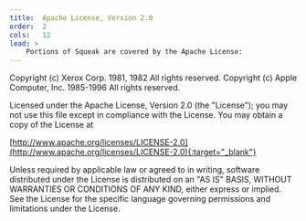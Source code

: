 ```yaml
---
title:  Apache License, Version 2.0
order:  2
cols:   12
lead: >
    Portions of Squeak are covered by the Apache License:
---
```

Copyright (c) Xerox Corp. 1981, 1982 All rights reserved. Copyright (c)
Apple Computer, Inc. 1985-1996 All rights reserved.

Licensed under the Apache License, Version 2.0 (the &quot;License&quot;);
you may not use this file except in compliance with the License. You may
obtain a copy of the License at

[http://www.apache.org/licenses/LICENSE-2.0](http://www.apache.org/licenses/LICENSE-2.0){:target="_blank"}

Unless required by applicable law or agreed to in writing, software
distributed under the License is distributed on an &quot;AS IS&quot; BASIS,
WITHOUT WARRANTIES OR CONDITIONS OF ANY KIND, either express or implied. See
the License for the specific language governing permissions and limitations
under the License.